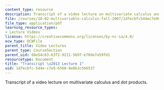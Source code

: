 ```yaml
---
content_type: resource
description: Transcript of a video lecture on multivariate calculus and dot products.
file: /courses/18-02-multivariable-calculus-fall-2007/1dfecbfc544ec7e965688e8b3c566537_18_022007L01.pdf
file_type: application/pdf
learning_resource_types:
- Lecture Videos
license: https://creativecommons.org/licenses/by-nc-sa/4.0/
ocw_type: OCWFile
parent_title: Video Lectures
parent_type: CourseSection
parent_uid: d4e54c63-63f2-9211-5697-e70de7a59fd1
resourcetype: Document
title: "Transcript \u2013 Lecture 1"
uid: 1dfecbfc-544e-c7e9-6568-8e8b3c566537
---
```

Transcript of a video lecture on multivariate calculus and dot products.